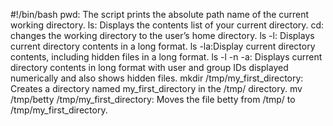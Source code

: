 #!/bin/bash
pwd: The script prints the absolute path name of the current working directory.
ls: Displays the contents list of your current directory.
cd: changes the working directory to the user’s home directory.
ls -l: Displays current directory contents in a long format.
ls -la:Display current directory contents, including hidden files in a long format.
ls -l -n -a: Displays current directory contents in long format with user and group IDs displayed numerically and also shows hidden files.
mkdir /tmp/my_first_directory: Creates a directory named my_first_directory in the /tmp/ directory.
mv /tmp/betty /tmp/my_first_directory: Moves the file betty from /tmp/ to /tmp/my_first_directory.
